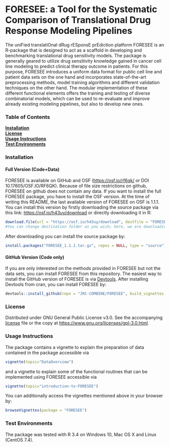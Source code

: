 # FORESEE: a Tool for the Systematic Comparison of Translational Drug Response Modeling Pipelines

The uniFied translatiOnal dRug rESponsE prEdiction platform FORESEE is an R-package that is designed to act as a scaffold in developing and benchmarking translational drug sensitivity models. The package is generally geared to utilize drug sensitivity knowledge gained in cancer cell line modeling to predict clinical therapy outcome in patients. For this purpose, FORESEE introduces a uniform data format for public cell line and patient data sets on the one hand and incorporates state-of-the-art preprocessing methods, model training algorithms and different validation techniques on the other hand. The modular implementation of these different functional elements offers the training and testing of diverse combinatorial models, which can be used to re-evaluate and improve already existing modeling pipelines, but also to develop new ones.


### Table of Contents
**[Installation](#installation)**<br>
**[License](#license)**<br>
**[Usage Instructions](#usage-instructions)**<br>
**[Test Environments](#test-environments)**<br>

### Installation

#### Full Version (Code+Data)
FORESEE is available on GitHub and OSF (https://osf.io/rf6qk/ or DOI 10.17605/OSF.IO/RF6QK). Because of file size restrictions on github, FORESEE on github does not contain any data. 
If you want to install the full FORESEE package, you have to install the OSF version. At the time of writing this README, the last available version of FORESEE on OSF is 1.1.1. You can install this version by firstly downloading the source package via this link:
https://osf.io/h43uy/download
or directly downloading it in R:
```r
download.file(url = "https://osf.io/h43uy/download", destfile = "FORESEE_1.1.1.tar.gz")
#You can change destination folder as you wish; here, we are downloading to the current folder
```
After downloading you can install the source package by:
```r
install.packages("FORESEE_1.1.1.tar.gz", repos = NULL, type = "source")
```

#### GitHub Version (Code only)
If you are only interested on the methods provided in FORESEE but not the data sets, you can install FORESEE from this repository.
The easiest way to install the GitHub version of FORESEE is via <a href="https://cran.r-project.org/web/packages/devtools/">Devtools</a>.
After installing Devtools from cran, you can install FORESEE by:
```r
devtools::install_github(repo = "JRC-COMBINE/FORESEE", build_vignettes = TRUE)
```

### License
Distributed under GNU General Public License v3.0. See the accompanying [license](https://github.com/JRC-COMBINE/FORESEE/blob/master/LICENSE) file or the copy at https://www.gnu.org/licenses/gpl-3.0.html.

### Usage Instructions

The package contains a vignette to explain the preparation of data contained in the package accessible via
```r
vignette(topic="DataOverview")
```
and a vignette to explain some of the functional routines that can be implemented using FORESEE accessible via 
```r
vignette(topic="introduction-to-FORESEE")
```

You can additionally access the vignettes mentioned above in your browser by:
```r
browseVignettes(package = "FORESEE")
```

### Test Environments
The package was tested with R 3.4 on Windows 10, Mac OS X and Linux (CentOS 7.4).
